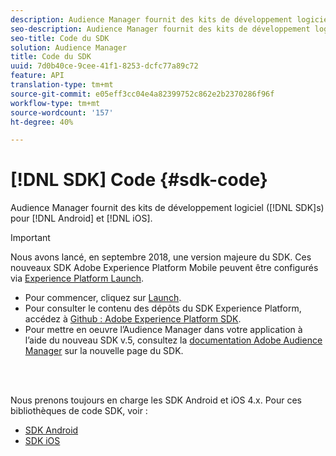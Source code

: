 ```yaml
---
description: Audience Manager fournit des kits de développement logiciel (SDK) pour Android et iOS.
seo-description: Audience Manager fournit des kits de développement logiciel (SDK) pour Android et iOS.
seo-title: Code du SDK
solution: Audience Manager
title: Code du SDK
uuid: 7d0b40ce-9cee-41f1-8253-dcfc77a89c72
feature: API
translation-type: tm+mt
source-git-commit: e05eff3cc04e4a82399752c862e2b2370286f96f
workflow-type: tm+mt
source-wordcount: '157'
ht-degree: 40%

---
```



# [!DNL SDK] Code {#sdk-code}

Audience Manager fournit des kits de développement logiciel ([!DNL SDK]s) pour [!DNL Android] et [!DNL iOS].

>[!IMPORTANT]
>
>Nous avons lancé, en septembre 2018, une version majeure du SDK. Ces nouveaux SDK Adobe Experience Platform Mobile peuvent être configurés via [Experience Platform Launch](https://www.adobe.com/experience-platform/launch.html).

* Pour commencer, cliquez sur [Launch](https://launch.adobe.com/).
* Pour consulter le contenu des dépôts du SDK Experience Platform, accédez à [Github : Adobe Experience Platform SDK](https://github.com/Adobe-Marketing-Cloud/acp-sdks).
* Pour mettre en oeuvre l’Audience Manager dans votre application à l’aide du nouveau SDK v.5, consultez la [documentation Adobe Audience Manager](https://aep-sdks.gitbook.io/docs/using-mobile-extensions/adobe-audience-manager) sur la nouvelle page du SDK.

<br> 

Nous prenons toujours en charge les SDK Android et iOS 4.x. Pour ces bibliothèques de code SDK, voir :

* [SDK Android](https://docs.adobe.com/content/help/en/mobile-services/android/overview.html)
* [SDK iOS](https://docs.adobe.com/content/help/en/mobile-services/ios/overview.html)